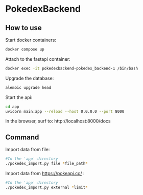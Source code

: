 # PokedexBackend

## How to use  
Start docker containers:
```bash
docker compose up
```
Attach to the fastapi container:
```bash
docker exec -it pokedexbackend-pokedex_backend-1 /bin/bash
```
Upgrade the database:
```bash
alembic upgrade head
```
Start the api:
```bash
cd app
uvicorn main:app --reload --host 0.0.0.0 --port 8000
```
In the browser, surf to: http://localhost:8000/docs

## Command
Import data from file:
```bash
#In the 'app' directory
./pokedex_import.py file *file_path*
```

Import data from https://pokeapi.co/ :
```bash
#In the 'app' directory
./pokedex_import.py external *limit*
```